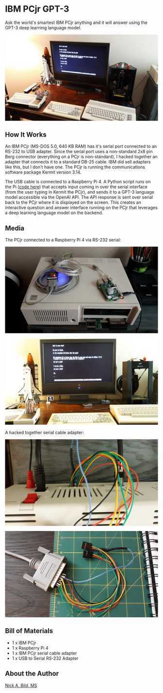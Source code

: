 # IBM PCjr GPT-3

Ask the world's smartest IBM PCjr anything and it will answer using the GPT-3 deep learning language model.

![](https://raw.githubusercontent.com/nickbild/pcjr_gpt3/main/media/computer_angle_sm.jpg)

## How It Works

An IBM PCjr (MS-DOS 5.0, 640 KB RAM) has it's serial port connected to an RS-232 to USB adapter.  Since the serial port uses a non-standard 2x8 pin Berg connector (everything on a PCjr is non-standard), I hacked together an adapter that connects it to a standard DB-25 cable.  IBM did sell adapters like this, but I don't have one.  The PCjr is running the communications software package Kermit version 3.14.

The USB cable is connected to a Raspberry Pi 4.  A Python script runs on the Pi ([code here](https://github.com/nickbild/pcjr_gpt3/blob/main/pcjr_gpt3.py)) that accepts input coming in over the serial interface (from the user typing in Kermit the PCjr), and sends it to a GPT-3 language model accessible via the OpenAI API.  The API response is sent over serial back to the PCjr where it is displayed on the screen.  This creates an interactive question and answer interface running on the PCjr that leverages a deep learning language model on the backend.

## Media

The PCjr connected to a Raspberry Pi 4 via RS-232 serial:

![](https://raw.githubusercontent.com/nickbild/pcjr_gpt3/main/media/pcjr_sm.jpg)

![](https://raw.githubusercontent.com/nickbild/pcjr_gpt3/main/media/monitor_front_sm.jpg)

A hacked together serial cable adapter:

![](https://raw.githubusercontent.com/nickbild/pcjr_gpt3/main/media/serial_cable_sm.jpg)

![](https://raw.githubusercontent.com/nickbild/pcjr_gpt3/main/media/serial_cable_close_sm.jpg)

## Bill of Materials

- 1 x IBM PCjr
- 1 x Raspberry Pi 4
- 1 x IBM PCjr serial cable adapter
- 1 x USB to Serial RS-232 Adapter

## About the Author

[Nick A. Bild, MS](https://nickbild79.firebaseapp.com/#!/)
